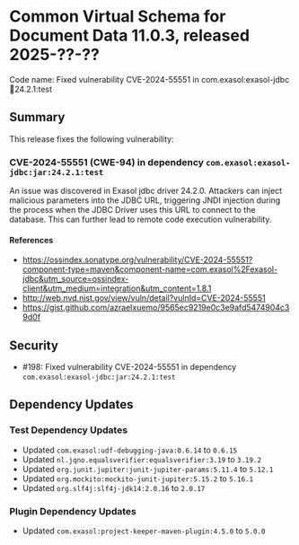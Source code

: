 # Common Virtual Schema for Document Data 11.0.3, released 2025-??-??

Code name: Fixed vulnerability CVE-2024-55551 in com.exasol:exasol-jdbc:jar:24.2.1:test

## Summary

This release fixes the following vulnerability:

### CVE-2024-55551 (CWE-94) in dependency `com.exasol:exasol-jdbc:jar:24.2.1:test`
An issue was discovered in Exasol jdbc driver 24.2.0. Attackers can inject malicious parameters into the JDBC URL, triggering JNDI injection during the process when the JDBC Driver uses this URL to connect to the database. This can further lead to remote code execution vulnerability.
#### References
* https://ossindex.sonatype.org/vulnerability/CVE-2024-55551?component-type=maven&component-name=com.exasol%2Fexasol-jdbc&utm_source=ossindex-client&utm_medium=integration&utm_content=1.8.1
* http://web.nvd.nist.gov/view/vuln/detail?vulnId=CVE-2024-55551
* https://gist.github.com/azraelxuemo/9565ec9219e0c3e9afd5474904c39d0f

## Security

* #198: Fixed vulnerability CVE-2024-55551 in dependency `com.exasol:exasol-jdbc:jar:24.2.1:test`

## Dependency Updates

### Test Dependency Updates

* Updated `com.exasol:udf-debugging-java:0.6.14` to `0.6.15`
* Updated `nl.jqno.equalsverifier:equalsverifier:3.19` to `3.19.2`
* Updated `org.junit.jupiter:junit-jupiter-params:5.11.4` to `5.12.1`
* Updated `org.mockito:mockito-junit-jupiter:5.15.2` to `5.16.1`
* Updated `org.slf4j:slf4j-jdk14:2.0.16` to `2.0.17`

### Plugin Dependency Updates

* Updated `com.exasol:project-keeper-maven-plugin:4.5.0` to `5.0.0`
